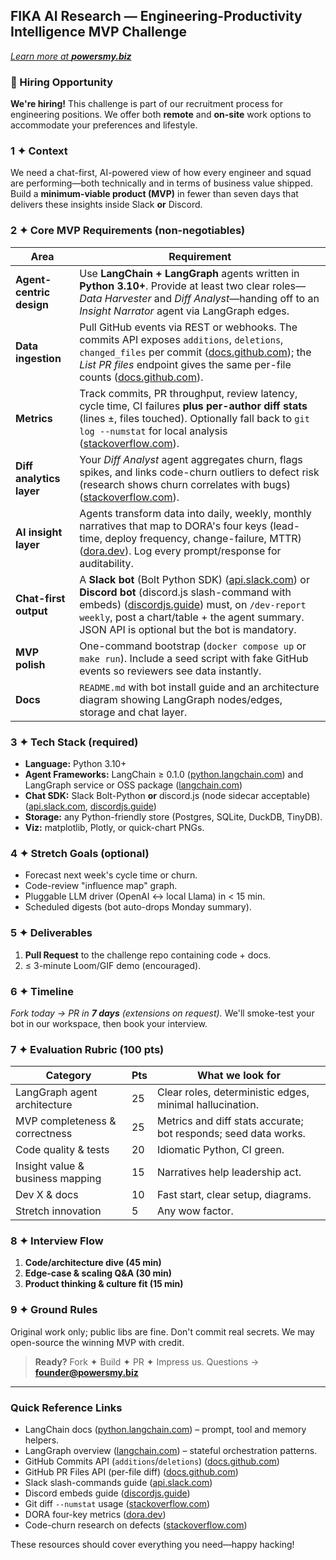 ## FIKA AI Research — Engineering-Productivity Intelligence **MVP** Challenge

*[Learn more at **powersmy.biz**](https://powersmy.biz/)*

### 🚀 Hiring Opportunity

**We're hiring!** This challenge is part of our recruitment process for engineering positions. We offer both **remote** and **on-site** work options to accommodate your preferences and lifestyle.

### 1 ✦ Context

We need a chat-first, AI-powered view of how every engineer and squad are performing—both technically and in terms of business value shipped. Build a **minimum-viable product (MVP)** in fewer than seven days that delivers these insights inside Slack **or** Discord.

### 2 ✦ Core MVP Requirements (non-negotiables)

| Area                     | Requirement                                                                                                                                                                                                                                                   |
| ------------------------ | ------------------------------------------------------------------------------------------------------------------------------------------------------------------------------------------------------------------------------------------------------------- |
| **Agent-centric design** | Use **LangChain + LangGraph** agents written in **Python 3.10+**. Provide at least two clear roles—*Data Harvester* and *Diff Analyst*—handing off to an *Insight Narrator* agent via LangGraph edges.                                                        |
| **Data ingestion**       | Pull GitHub events via REST or webhooks. The commits API exposes `additions`, `deletions`, `changed_files` per commit ([docs.github.com][3]); the *List PR files* endpoint gives the same per-file counts ([docs.github.com][4]).                             |
| **Metrics**              | Track commits, PR throughput, review latency, cycle time, CI failures **plus per-author diff stats** (lines ±, files touched). Optionally fall back to `git log --numstat` for local analysis ([stackoverflow.com][5]).                                       |
| **Diff analytics layer** | Your *Diff Analyst* agent aggregates churn, flags spikes, and links code-churn outliers to defect risk (research shows churn correlates with bugs) ([stackoverflow.com][6]).                                                                                  |
| **AI insight layer**     | Agents transform data into daily, weekly, monthly narratives that map to DORA's four keys (lead-time, deploy frequency, change-failure, MTTR) ([dora.dev][7]). Log every prompt/response for auditability.                                                    |
| **Chat-first output**    | A **Slack bot** (Bolt Python SDK) ([api.slack.com][8]) or **Discord bot** (discord.js slash-command with embeds) ([discordjs.guide][9]) must, on `/dev-report weekly`, post a chart/table + the agent summary. JSON API is optional but the bot is mandatory. |
| **MVP polish**           | One-command bootstrap (`docker compose up` or `make run`). Include a seed script with fake GitHub events so reviewers see data instantly.                                                                                                                     |
| **Docs**                 | `README.md` with bot install guide and an architecture diagram showing LangGraph nodes/edges, storage and chat layer.                                                                                                                                         |

### 3 ✦ Tech Stack (required)

* **Language:** Python 3.10+
* **Agent Frameworks:** LangChain ≥ 0.1.0 ([python.langchain.com][1]) and LangGraph service or OSS package ([langchain.com][2])
* **Chat SDK:** Slack Bolt-Python **or** discord.js (node sidecar acceptable) ([api.slack.com][8], [discordjs.guide][9])
* **Storage:** any Python-friendly store (Postgres, SQLite, DuckDB, TinyDB).
* **Viz:** matplotlib, Plotly, or quick-chart PNGs.

### 4 ✦ Stretch Goals (optional)

* Forecast next week's cycle time or churn.
* Code-review "influence map" graph.
* Pluggable LLM driver (OpenAI ↔ local Llama) in < 15 min.
* Scheduled digests (bot auto-drops Monday summary).

### 5 ✦ Deliverables

1. **Pull Request** to the challenge repo containing code + docs.
2. ≤ 3-minute Loom/GIF demo (encouraged).

### 6 ✦ Timeline

*Fork today → PR in **7 days** (extensions on request).*
We'll smoke-test your bot in our workspace, then book your interview.

### 7 ✦ Evaluation Rubric (100 pts)

| Category                         | Pts | What we look for                                                |
| -------------------------------- | --- | --------------------------------------------------------------- |
| LangGraph agent architecture     | 25  | Clear roles, deterministic edges, minimal hallucination.        |
| MVP completeness & correctness   | 25  | Metrics and diff stats accurate; bot responds; seed data works. |
| Code quality & tests             | 20  | Idiomatic Python, CI green.                                     |
| Insight value & business mapping | 15  | Narratives help leadership act.                                 |
| Dev X & docs                     | 10  | Fast start, clear setup, diagrams.                              |
| Stretch innovation               | 5   | Any wow factor.                                                 |

### 8 ✦ Interview Flow

1. **Code/architecture dive (45 min)**
2. **Edge-case & scaling Q\&A (30 min)**
3. **Product thinking & culture fit (15 min)**

### 9 ✦ Ground Rules

Original work only; public libs are fine. Don't commit real secrets. We may open-source the winning MVP with credit.

> **Ready?** Fork ✦ Build ✦ PR ✦ Impress us.
> Questions → **[founder@powersmy.biz](mailto:founder@powersmy.biz)**

---

### Quick Reference Links

* LangChain docs ([python.langchain.com][1]) – prompt, tool and memory helpers.
* LangGraph overview ([langchain.com][2]) – stateful orchestration patterns.
* GitHub Commits API (`additions`/`deletions`) ([docs.github.com][3])
* GitHub PR Files API (per-file diff) ([docs.github.com][4])
* Slack slash-commands guide ([api.slack.com][8])
* Discord embeds guide ([discordjs.guide][9])
* Git diff `--numstat` usage ([stackoverflow.com][5])
* DORA four-key metrics ([dora.dev][7])
* Code-churn research on defects ([stackoverflow.com][6])

These resources should cover everything you need—happy hacking!

[1]: https://python.langchain.com/docs/introduction/?utm_source=chatgpt.com "Python LangChain"
[2]: https://www.langchain.com/langgraph?utm_source=chatgpt.com "LangGraph - LangChain"
[3]: https://docs.github.com/rest/commits/commits?utm_source=chatgpt.com "REST API endpoints for commits - GitHub Docs"
[4]: https://docs.github.com/en/rest/pulls/pulls?utm_source=chatgpt.com "REST API endpoints for pull requests - GitHub Docs"
[5]: https://stackoverflow.com/questions/9933325/is-there-a-way-of-having-git-show-lines-added-lines-changed-and-lines-removed?utm_source=chatgpt.com "Is there a way of having git show lines added, lines changed and ..."
[6]: https://stackoverflow.com/questions/56941641/using-githubs-api-to-get-lines-of-code-added-deleted-per-commit-on-a-branch?utm_source=chatgpt.com "Using GitHub's API to get lines of code added/deleted per commit ..."
[7]: https://dora.dev/guides/dora-metrics-four-keys/?utm_source=chatgpt.com "DORA's software delivery metrics: the four keys"
[8]: https://api.slack.com/interactivity/slash-commands?utm_source=chatgpt.com "Enabling interactivity with Slash commands - Slack API"
[9]: https://discordjs.guide/popular-topics/embeds?utm_source=chatgpt.com "Embeds | discord.js Guide"